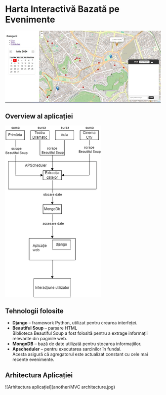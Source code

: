 # Harta Interactivă Bazată pe Evenimente

![Harta interactivă](another/1.jpg)

## Overview al aplicației

![Overview aplicație](another/overview.png)

## Tehnologii folosite

- **Django** – framework Python, utilizat pentru crearea interfeței.
- **Beautiful Soup** – parsare HTML  
  Biblioteca Beautiful Soup a fost folosită pentru a extrage informații relevante din paginile web.
- **MongoDB** – bază de date utilizată pentru stocarea informațiilor.
- **Apscheduler** – pentru executarea sarcinilor în fundal.  
  Acesta asigură că agregatorul este actualizat constant cu cele mai recente evenimente.

## Arhitectura Aplicației

![Arhitectura aplicației](another/MVC architecture.jpg)
